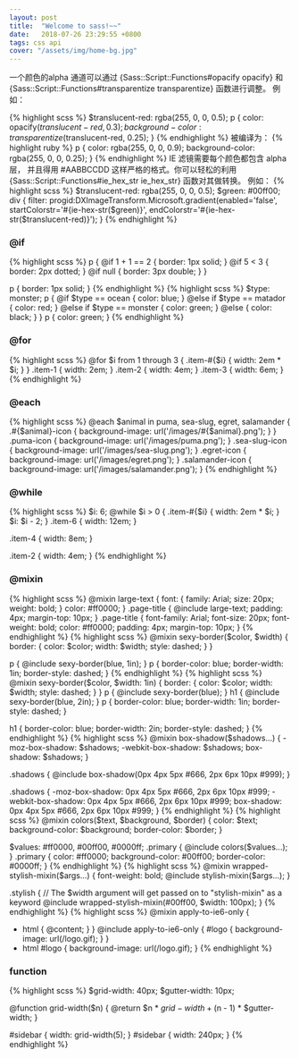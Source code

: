 ```yaml
---
layout: post
title:  "Welcome to sass!~~"
date:   2018-07-26 23:29:55 +0800
tags: css api
cover: "/assets/img/home-bg.jpg"
---
```



一个颜色的alpha 通道可以通过 {Sass::Script::Functions#opacify opacify} 和 {Sass::Script::Functions#transparentize transparentize} 函数进行调整。 例如：

{% highlight scss %}
$translucent-red: rgba(255, 0, 0, 0.5);
p {
color: opacify($translucent-red, 0.3);
background-color: transparentize($translucent-red, 0.25);
}
{% endhighlight %}
被编译为：
{% highlight ruby %}
p {
  color: rgba(255, 0, 0, 0.9);
  background-color: rgba(255, 0, 0, 0.25); }
{% endhighlight %}
IE 滤镜需要每个颜色都包含 alpha 层， 并且得用 #AABBCCDD 这样严格的格式。你可以轻松的利用 {Sass::Script::Functions#ie_hex_str ie_hex_str} 函数对其做转换。 例如：
{% highlight scss %}
$translucent-red: rgba(255, 0, 0, 0.5);
$green: #00ff00;
div {
  filter: progid:DXImageTransform.Microsoft.gradient(enabled='false', startColorstr='#{ie-hex-str($green)}', endColorstr='#{ie-hex-str($translucent-red)}');
}
{% endhighlight %}


### @if
{% highlight scss %}
p {
  @if 1 + 1 == 2 { border: 1px solid;  }
  @if 5 < 3      { border: 2px dotted; }
  @if null       { border: 3px double; }
}

p {
  border: 1px solid; }
{% endhighlight %}
{% highlight scss %}
$type: monster;
p {
  @if $type == ocean {
    color: blue;
  } @else if $type == matador {
    color: red;
  } @else if $type == monster {
    color: green;
  } @else {
    color: black;
  }
}
p {
  color: green; }
{% endhighlight %}


### @for
{% highlight scss %}
@for $i from 1 through 3 {
  .item-#{$i} { width: 2em * $i; }
}
.item-1 {
  width: 2em; }
.item-2 {
  width: 4em; }
.item-3 {
  width: 6em; }
{% endhighlight %}

### @each
{% highlight scss %}
@each $animal in puma, sea-slug, egret, salamander {
  .#{$animal}-icon {
    background-image: url('/images/#{$animal}.png');
  }
}
.puma-icon {
  background-image: url('/images/puma.png'); }
.sea-slug-icon {
  background-image: url('/images/sea-slug.png'); }
.egret-icon {
  background-image: url('/images/egret.png'); }
.salamander-icon {
  background-image: url('/images/salamander.png'); }
{% endhighlight %}
### @while
{% highlight scss %}
$i: 6;
@while $i > 0 {
  .item-#{$i} { width: 2em * $i; }
  $i: $i - 2;
}
.item-6 {
  width: 12em; }

.item-4 {
  width: 8em; }

.item-2 {
  width: 4em; }
{% endhighlight %}
### @mixin
{% highlight scss %}
@mixin large-text {
  font: {
    family: Arial;
    size: 20px;
    weight: bold;
  }
  color: #ff0000;
}
.page-title {
  @include large-text;
  padding: 4px;
  margin-top: 10px;
}
.page-title {
  font-family: Arial;
  font-size: 20px;
  font-weight: bold;
  color: #ff0000;
  padding: 4px;
  margin-top: 10px; }
{% endhighlight %}
{% highlight scss %}
@mixin sexy-border($color, $width) {
  border: {
    color: $color;
    width: $width;
    style: dashed;
  }
}

p { @include sexy-border(blue, 1in); }
p {
  border-color: blue;
  border-width: 1in;
  border-style: dashed; }
{% endhighlight %}
{% highlight scss %}
@mixin sexy-border($color, $width: 1in) {
  border: {
    color: $color;
    width: $width;
    style: dashed;
  }
}
p { @include sexy-border(blue); }
h1 { @include sexy-border(blue, 2in); }
p {
  border-color: blue;
  border-width: 1in;
  border-style: dashed; }

h1 {
  border-color: blue;
  border-width: 2in;
  border-style: dashed; }
{% endhighlight %}
{% highlight scss %}
@mixin box-shadow($shadows...) {
  -moz-box-shadow: $shadows;
  -webkit-box-shadow: $shadows;
  box-shadow: $shadows;
}

.shadows {
  @include box-shadow(0px 4px 5px #666, 2px 6px 10px #999);
}

.shadows {
  -moz-box-shadow: 0px 4px 5px #666, 2px 6px 10px #999;
  -webkit-box-shadow: 0px 4px 5px #666, 2px 6px 10px #999;
  box-shadow: 0px 4px 5px #666, 2px 6px 10px #999;
}
{% endhighlight %}
{% highlight scss %}
@mixin colors($text, $background, $border) {
  color: $text;
  background-color: $background;
  border-color: $border;
}

$values: #ff0000, #00ff00, #0000ff;
.primary {
  @include colors($values...);
}
.primary {
  color: #ff0000;
  background-color: #00ff00;
  border-color: #0000ff;
}
{% endhighlight %}
{% highlight scss %}
@mixin wrapped-stylish-mixin($args...) {
  font-weight: bold;
  @include stylish-mixin($args...);
}

.stylish {
  // The $width argument will get passed on to "stylish-mixin" as a keyword
  @include wrapped-stylish-mixin(#00ff00, $width: 100px);
}
{% endhighlight %}
{% highlight scss %}
@mixin apply-to-ie6-only {
  * html {
    @content;
  }
}
@include apply-to-ie6-only {
  #logo {
    background-image: url(/logo.gif);
  }
}
* html #logo {
  background-image: url(/logo.gif);
}
{% endhighlight %}
### function
{% highlight scss %}
$grid-width: 40px;
$gutter-width: 10px;

@function grid-width($n) {
  @return $n * $grid-width + ($n - 1) * $gutter-width;
}

#sidebar { width: grid-width(5); }
#sidebar {
  width: 240px; }
{% endhighlight %}

